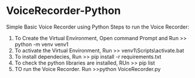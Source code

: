 # VoiceRecorder-Python
Simple Basic Voice Recorder using Python
Steps to run the Voice Recorder:
1. To Create the Virtual Environment, Open command Prompt and Run >> python -m venv venv1
2. To activate the Virtual Environment, Run >> venv1\Scripts\activate.bat
3. To install dependecies, Run >> pip install -r requirements.txt
4. To check the python libraries are installed, RUn >> pip list
5. TO run the Voice Recorder. Run >>python VoiceRecorder.py
